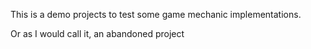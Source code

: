 This is a demo projects to test some game mechanic implementations. 
  
Or as I would call it, an abandoned project